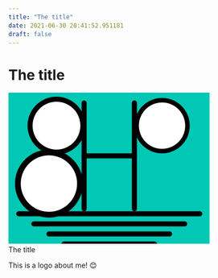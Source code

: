 ```yaml
---
title: "The title"
date: 2021-06-30 20:41:52.951181
draft: false
---
```


# The title

![The title](./images/80c9256a-da0d-11eb-8f0a-60f262b60b65.png)<br>The title<br>


This is a logo about me! 😊